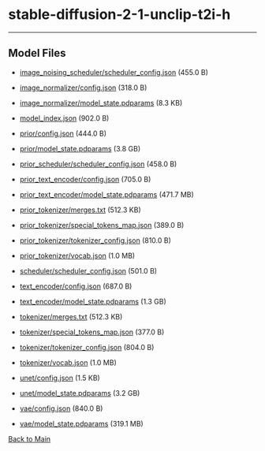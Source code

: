 
# stable-diffusion-2-1-unclip-t2i-h
---



## Model Files

- [image_noising_scheduler/scheduler_config.json](https://paddlenlp.bj.bcebos.com/models/community/diffusers/stable-diffusion-2-1-unclip-t2i-h/image_noising_scheduler/scheduler_config.json) (455.0 B)

- [image_normalizer/config.json](https://paddlenlp.bj.bcebos.com/models/community/diffusers/stable-diffusion-2-1-unclip-t2i-h/image_normalizer/config.json) (318.0 B)

- [image_normalizer/model_state.pdparams](https://paddlenlp.bj.bcebos.com/models/community/diffusers/stable-diffusion-2-1-unclip-t2i-h/image_normalizer/model_state.pdparams) (8.3 KB)

- [model_index.json](https://paddlenlp.bj.bcebos.com/models/community/diffusers/stable-diffusion-2-1-unclip-t2i-h/model_index.json) (902.0 B)

- [prior/config.json](https://paddlenlp.bj.bcebos.com/models/community/diffusers/stable-diffusion-2-1-unclip-t2i-h/prior/config.json) (444.0 B)

- [prior/model_state.pdparams](https://paddlenlp.bj.bcebos.com/models/community/diffusers/stable-diffusion-2-1-unclip-t2i-h/prior/model_state.pdparams) (3.8 GB)

- [prior_scheduler/scheduler_config.json](https://paddlenlp.bj.bcebos.com/models/community/diffusers/stable-diffusion-2-1-unclip-t2i-h/prior_scheduler/scheduler_config.json) (458.0 B)

- [prior_text_encoder/config.json](https://paddlenlp.bj.bcebos.com/models/community/diffusers/stable-diffusion-2-1-unclip-t2i-h/prior_text_encoder/config.json) (705.0 B)

- [prior_text_encoder/model_state.pdparams](https://paddlenlp.bj.bcebos.com/models/community/diffusers/stable-diffusion-2-1-unclip-t2i-h/prior_text_encoder/model_state.pdparams) (471.7 MB)

- [prior_tokenizer/merges.txt](https://paddlenlp.bj.bcebos.com/models/community/diffusers/stable-diffusion-2-1-unclip-t2i-h/prior_tokenizer/merges.txt) (512.3 KB)

- [prior_tokenizer/special_tokens_map.json](https://paddlenlp.bj.bcebos.com/models/community/diffusers/stable-diffusion-2-1-unclip-t2i-h/prior_tokenizer/special_tokens_map.json) (389.0 B)

- [prior_tokenizer/tokenizer_config.json](https://paddlenlp.bj.bcebos.com/models/community/diffusers/stable-diffusion-2-1-unclip-t2i-h/prior_tokenizer/tokenizer_config.json) (810.0 B)

- [prior_tokenizer/vocab.json](https://paddlenlp.bj.bcebos.com/models/community/diffusers/stable-diffusion-2-1-unclip-t2i-h/prior_tokenizer/vocab.json) (1.0 MB)

- [scheduler/scheduler_config.json](https://paddlenlp.bj.bcebos.com/models/community/diffusers/stable-diffusion-2-1-unclip-t2i-h/scheduler/scheduler_config.json) (501.0 B)

- [text_encoder/config.json](https://paddlenlp.bj.bcebos.com/models/community/diffusers/stable-diffusion-2-1-unclip-t2i-h/text_encoder/config.json) (687.0 B)

- [text_encoder/model_state.pdparams](https://paddlenlp.bj.bcebos.com/models/community/diffusers/stable-diffusion-2-1-unclip-t2i-h/text_encoder/model_state.pdparams) (1.3 GB)

- [tokenizer/merges.txt](https://paddlenlp.bj.bcebos.com/models/community/diffusers/stable-diffusion-2-1-unclip-t2i-h/tokenizer/merges.txt) (512.3 KB)

- [tokenizer/special_tokens_map.json](https://paddlenlp.bj.bcebos.com/models/community/diffusers/stable-diffusion-2-1-unclip-t2i-h/tokenizer/special_tokens_map.json) (377.0 B)

- [tokenizer/tokenizer_config.json](https://paddlenlp.bj.bcebos.com/models/community/diffusers/stable-diffusion-2-1-unclip-t2i-h/tokenizer/tokenizer_config.json) (804.0 B)

- [tokenizer/vocab.json](https://paddlenlp.bj.bcebos.com/models/community/diffusers/stable-diffusion-2-1-unclip-t2i-h/tokenizer/vocab.json) (1.0 MB)

- [unet/config.json](https://paddlenlp.bj.bcebos.com/models/community/diffusers/stable-diffusion-2-1-unclip-t2i-h/unet/config.json) (1.5 KB)

- [unet/model_state.pdparams](https://paddlenlp.bj.bcebos.com/models/community/diffusers/stable-diffusion-2-1-unclip-t2i-h/unet/model_state.pdparams) (3.2 GB)

- [vae/config.json](https://paddlenlp.bj.bcebos.com/models/community/diffusers/stable-diffusion-2-1-unclip-t2i-h/vae/config.json) (840.0 B)

- [vae/model_state.pdparams](https://paddlenlp.bj.bcebos.com/models/community/diffusers/stable-diffusion-2-1-unclip-t2i-h/vae/model_state.pdparams) (319.1 MB)


[Back to Main](../../)